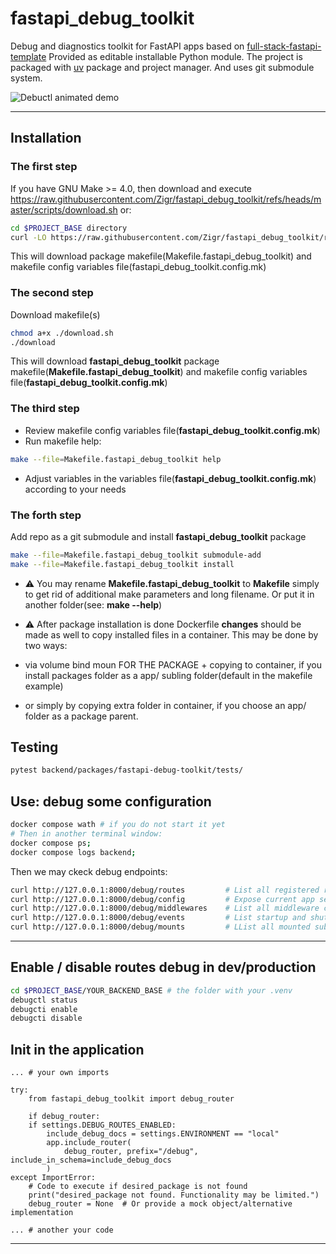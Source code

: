 # fastapi_debug_toolkit

Debug and diagnostics toolkit for FastAPI apps based on [full-stack-fastapi-template](https://github.com/fastapi/full-stack-fastapi-template/tree/master)
Provided as editable installable Python module. The project is packaged with [uv](https://docs.astral.sh/uv/) package and project manager. And uses git submodule system.

![Debuctl animated demo](../assets/debugctl-demo.gif?raw=true "Debuctl demo")

---

## Installation

### The first step

If you have GNU Make >= 4.0, then download and execute <https://raw.githubusercontent.com/Zigr/fastapi_debug_toolkit/refs/heads/master/scripts/download.sh> or:

```bash
cd $PROJECT_BASE directory
curl -LO https://raw.githubusercontent.com/Zigr/fastapi_debug_toolkit/refs/heads/master/scripts/download.sh

```

This will download package makefile(Makefile.fastapi_debug_toolkit) and makefile config  variables file(fastapi_debug_toolkit.config.mk)

### The second step

Download makefile(s)

```bash
chmod a+x ./download.sh
./download

```

This will download **fastapi_debug_toolkit** package makefile(**Makefile.fastapi_debug_toolkit**) and makefile config  variables file(**fastapi_debug_toolkit.config.mk**)

### The third step

- Review makefile config  variables file(**fastapi_debug_toolkit.config.mk**)
- Run makefile help:

```bash
make --file=Makefile.fastapi_debug_toolkit help

```

- Adjust variables in the variables file(**fastapi_debug_toolkit.config.mk**) according to your needs

### The forth step

Add repo as a git submodule and install **fastapi_debug_toolkit** package

```bash
make --file=Makefile.fastapi_debug_toolkit submodule-add
make --file=Makefile.fastapi_debug_toolkit install

```

- ⚠️ You may rename **Makefile.fastapi_debug_toolkit** to **Makefile** simply to get rid of additional make parameters and long filename. Or put it in another folder(see: **make --help**)

- ⚠️ After package installation is done Dockerfile **changes** should be made as well to copy installed files in a container. This may be done by two ways:

- via volume bind moun FOR THE PACKAGE + copying to container, if you install packages folder as a app/ subling folder(default in the makefile example)
- or simply by copying extra folder in container, if you choose an app/ folder as a package parent.

## Testing

```bash
pytest backend/packages/fastapi-debug-toolkit/tests/

```

## Use: debug some configuration

```bash
docker compose wath # if you do not start it yet
# Then in another terminal window:
docker compose ps;
docker compose logs backend;

```

Then we may ckeck debug endpoints:

```bash
curl http://127.0.0.1:8000/debug/routes         # List all registered routes and tags
curl http://127.0.0.1:8000/debug/config         # Expose current app settings (DEV ONLY)
curl http://127.0.0.1:8000/debug/middlewares    # List all middleware classes (DEV ONLY)
curl http://127.0.0.1:8000/debug/events         # List startup and shutdown event handlers (DEV ONLY)
curl http://127.0.0.1:8000/debug/mounts         # LList all mounted sub-apps (DEV ONLY)

```

 ---

## Enable / disable routes debug in dev/production

```bash
cd $PROJECT_BASE/YOUR_BACKEND_BASE # the folder with your .venv
debugctl status
debugcti enable
debugcti disable

```

## Init in the application

```python(main script)
... # your own imports

try:
    from fastapi_debug_toolkit import debug_router

    if debug_router:
    if settings.DEBUG_ROUTES_ENABLED:
        include_debug_docs = settings.ENVIRONMENT == "local"
        app.include_router(
            debug_router, prefix="/debug", include_in_schema=include_debug_docs
        )
except ImportError:
    # Code to execute if desired_package is not found
    print("desired_package not found. Functionality may be limited.")
    debug_router = None  # Or provide a mock object/alternative implementation

... # another your code

```

---
